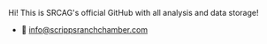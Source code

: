 Hi! This is SRCAG's official GitHub with all analysis and data storage!
- 🌱 info@scrippsranchchamber.com


<!---
mehrisadri/mehrisadri is a ✨ special ✨ repository because its `README.md` (this file) appears on your GitHub profile.
You can click the Preview link to take a look at your changes.
--->
